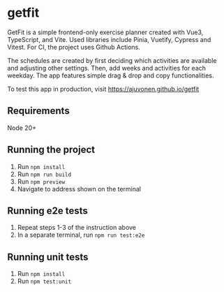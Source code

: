 # getfit

GetFit is a simple frontend-only exercise planner created with Vue3, TypeScript, and Vite. Used libraries include Pinia, Vuetify, Cypress and Vitest. For CI, the project uses Github Actions.

The schedules are created by first deciding which activities are available and adjusting other settings. Then, add weeks and activities for each weekday. The app features simple drag & drop and copy functionalities.

To test this app in production, visit <https://ajuvonen.github.io/getfit>

## Requirements

Node 20+

## Running the project

1. Run `npm install`
2. Run `npm run build`
3. Run `npm preview`
4. Navigate to address shown on the terminal

## Running e2e tests

1. Repeat steps 1-3 of the instruction above
2. In a separate terminal, run `npm run test:e2e`

## Running unit tests

1. Run `npm install`
2. Run `npm test:unit`
